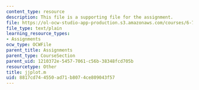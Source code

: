```yaml
---
content_type: resource
description: This file is a supporting file for the assignment.
file: https://ol-ocw-studio-app-production.s3.amazonaws.com/courses/6-763-applied-superconductivity-fall-2005/8817cd744550ad71b8074ce809043f57_jjplot.m
file_type: text/plain
learning_resource_types:
- Assignments
ocw_type: OCWFile
parent_title: Assignments
parent_type: CourseSection
parent_uid: 1210372e-5457-7061-c56b-38348fcd705b
resourcetype: Other
title: jjplot.m
uid: 8817cd74-4550-ad71-b807-4ce809043f57
---
```

